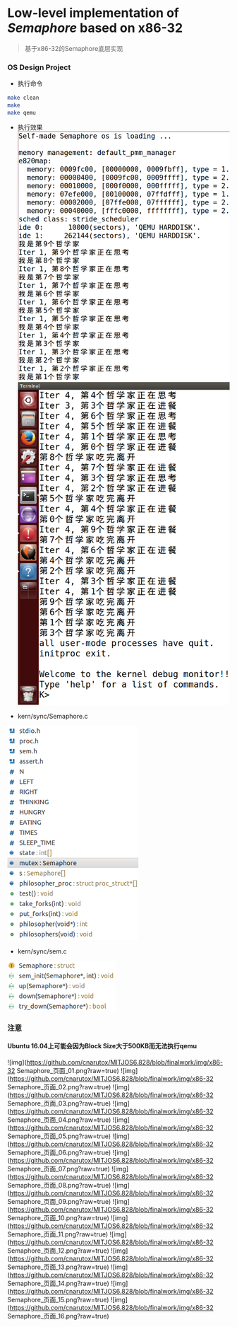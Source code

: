 # Low-level implementation of *Semaphore* based on x86-32
> 基于x86-32的Semaphore底层实现

### OS Design Project

- 执行命令
```bash
make clean
make
make qemu
```

- 执行效果
![qemu](https://github.com/cnarutox/MITJOS6.828/blob/finalwork/img/qemu1.png?raw=true)
![qemu](https://github.com/cnarutox/MITJOS6.828/blob/finalwork/img/qemu2.png?raw=true)

- kern/sync/Semaphore.c

![Semaphore.c](https://github.com/cnarutox/MITJOS6.828/blob/finalwork/img/Semaphore.c.png?raw=true)

- kern/sync/sem.c

![sem.c](https://github.com/cnarutox/MITJOS6.828/blob/finalwork/img/sem.c.png?raw=true)

### 注意
#### Ubuntu 16.04上可能会因为Block Size大于500KB而无法执行qemu

![img](https://github.com/cnarutox/MITJOS6.828/blob/finalwork/img/x86-32 Semaphore_页面_01.png?raw=true)
![img](https://github.com/cnarutox/MITJOS6.828/blob/finalwork/img/x86-32 Semaphore_页面_02.png?raw=true)
![img](https://github.com/cnarutox/MITJOS6.828/blob/finalwork/img/x86-32 Semaphore_页面_03.png?raw=true)
![img](https://github.com/cnarutox/MITJOS6.828/blob/finalwork/img/x86-32 Semaphore_页面_04.png?raw=true)
![img](https://github.com/cnarutox/MITJOS6.828/blob/finalwork/img/x86-32 Semaphore_页面_05.png?raw=true)
![img](https://github.com/cnarutox/MITJOS6.828/blob/finalwork/img/x86-32 Semaphore_页面_06.png?raw=true)
![img](https://github.com/cnarutox/MITJOS6.828/blob/finalwork/img/x86-32 Semaphore_页面_07.png?raw=true)
![img](https://github.com/cnarutox/MITJOS6.828/blob/finalwork/img/x86-32 Semaphore_页面_08.png?raw=true)
![img](https://github.com/cnarutox/MITJOS6.828/blob/finalwork/img/x86-32 Semaphore_页面_09.png?raw=true)
![img](https://github.com/cnarutox/MITJOS6.828/blob/finalwork/img/x86-32 Semaphore_页面_10.png?raw=true)
![img](https://github.com/cnarutox/MITJOS6.828/blob/finalwork/img/x86-32 Semaphore_页面_11.png?raw=true)
![img](https://github.com/cnarutox/MITJOS6.828/blob/finalwork/img/x86-32 Semaphore_页面_12.png?raw=true)
![img](https://github.com/cnarutox/MITJOS6.828/blob/finalwork/img/x86-32 Semaphore_页面_13.png?raw=true)
![img](https://github.com/cnarutox/MITJOS6.828/blob/finalwork/img/x86-32 Semaphore_页面_14.png?raw=true)
![img](https://github.com/cnarutox/MITJOS6.828/blob/finalwork/img/x86-32 Semaphore_页面_15.png?raw=true)
![img](https://github.com/cnarutox/MITJOS6.828/blob/finalwork/img/x86-32 Semaphore_页面_16.png?raw=true)
